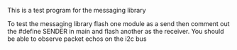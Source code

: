 This is a test program for the messaging library

To test the messaging library flash one module as a send
then comment out the #define SENDER in main and flash
another as the receiver. You should be able to observe
packet echos on the i2c bus
